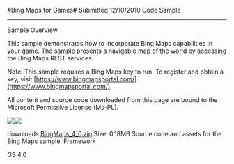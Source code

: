 #Bing Maps for Games#
Submitted
12/10/2010
Code Sample

---

Sample Overview

This sample demonstrates how to incorporate Bing Maps capabilities in your game. The sample presents a navigable map of the world by accessing the Bing Maps REST services.

Note: This sample requires a Bing Maps key to run. To register and obtain a key, visit [https://www.bingmapsportal.com/](https://www.bingmapsportal.com/).


All content and source code downloaded from this page are bound to the Microsoft Permissive License (Ms-PL).

![](https://github.com/DDReaper/XNAGameStudio/blob/master/Images/bingmaps1.png)![](https://github.com/DDReaper/XNAGameStudio/blob/master/Images/bingmaps2.png)

 
downloads
[BingMaps_4_0.zip](https://github.com/DDReaper/XNAGameStudio/blob/master/Samples/BingMaps_4_0.zip?raw=true)
Size: 0.18MB
Source code and assets for the Bing Maps sample.
Framework

GS 4.0
